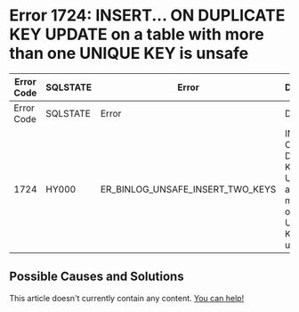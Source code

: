 
# Error 1724: INSERT... ON DUPLICATE KEY UPDATE on a table with more than one UNIQUE KEY is unsafe


| Error Code | SQLSTATE | Error | Description |
| --- | --- | --- | --- |
| Error Code | SQLSTATE | Error | Description |
| 1724 | HY000 | ER_BINLOG_UNSAFE_INSERT_TWO_KEYS | INSERT... ON DUPLICATE KEY UPDATE on a table with more than one UNIQUE KEY is unsafe |




## Possible Causes and Solutions


This article doesn't currently contain any content. [You can help!](/kb/en/writing-and-editing-knowledge-base-articles/)

